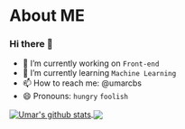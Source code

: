 # About ME

### Hi there 👋

- 🔭 I’m currently working on `Front-end`
- 🌱 I’m currently learning `Machine Learning`
- 📫 How to reach me: @umarcbs
- 😄 Pronouns: `hungry` `foolish`

<a href="https://github.com/umarcbs/ReadME">
  <img align="center" src="https://github-readme-stats.vercel.app/api?username=umarcbs&count_private=true&show_icons=true&include_all_commits=true)" alt="Umar's github stats" />
</a>
<a href="https://github.com/umarcbs/ReadME">
  <img align="center" src="https://github-readme-stats.vercel.app/api/top-langs/?username=umarcbs&layout=compact"](https://github.com/umarcbs/github-readme-stats" />
</a>
